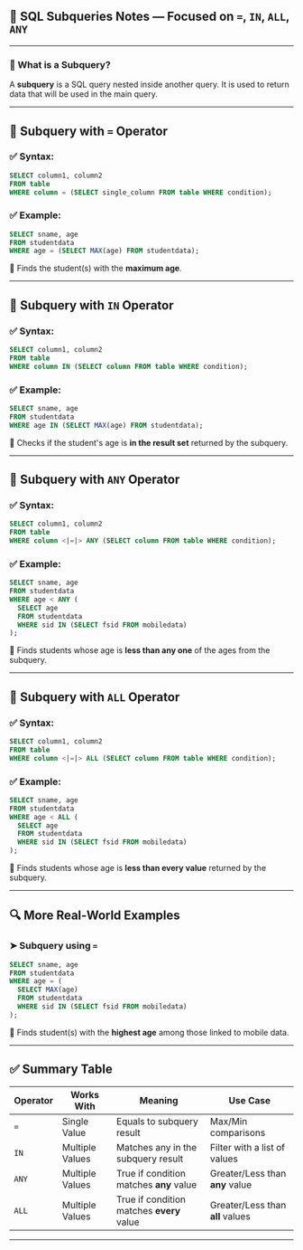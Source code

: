 ## 📘 SQL Subqueries Notes — Focused on `=`, `IN`, `ALL`, `ANY`

---

### 🔹 What is a Subquery?

A **subquery** is a SQL query nested inside another query. It is used to return data that will be used in the main query.

---

## 🔸 Subquery with `=` Operator

### ✅ **Syntax:**

```sql
SELECT column1, column2
FROM table
WHERE column = (SELECT single_column FROM table WHERE condition);
```

### ✅ **Example:**

```sql
SELECT sname, age
FROM studentdata
WHERE age = (SELECT MAX(age) FROM studentdata);
```

📌 Finds the student(s) with the **maximum age**.

---

## 🔸 Subquery with `IN` Operator

### ✅ **Syntax:**

```sql
SELECT column1, column2
FROM table
WHERE column IN (SELECT column FROM table WHERE condition);
```

### ✅ **Example:**

```sql
SELECT sname, age
FROM studentdata
WHERE age IN (SELECT MAX(age) FROM studentdata);
```

📌 Checks if the student's age is **in the result set** returned by the subquery.

---

## 🔸 Subquery with `ANY` Operator

### ✅ **Syntax:**

```sql
SELECT column1, column2
FROM table
WHERE column <|=|> ANY (SELECT column FROM table WHERE condition);
```

### ✅ **Example:**

```sql
SELECT sname, age
FROM studentdata
WHERE age < ANY (
  SELECT age 
  FROM studentdata 
  WHERE sid IN (SELECT fsid FROM mobiledata)
);
```

📌 Finds students whose age is **less than any one** of the ages from the subquery.

---

## 🔸 Subquery with `ALL` Operator

### ✅ **Syntax:**

```sql
SELECT column1, column2
FROM table
WHERE column <|=|> ALL (SELECT column FROM table WHERE condition);
```

### ✅ **Example:**

```sql
SELECT sname, age
FROM studentdata
WHERE age < ALL (
  SELECT age 
  FROM studentdata 
  WHERE sid IN (SELECT fsid FROM mobiledata)
);
```

📌 Finds students whose age is **less than every value** returned by the subquery.

---

## 🔍 More Real-World Examples

### ➤ Subquery using `=`

```sql
SELECT sname, age
FROM studentdata
WHERE age = (
  SELECT MAX(age)
  FROM studentdata
  WHERE sid IN (SELECT fsid FROM mobiledata)
);
```

📌 Finds student(s) with the **highest age** among those linked to mobile data.

---

## ✅ Summary Table

| Operator | Works With      | Meaning                                   | Use Case                         |
| -------- | --------------- | ----------------------------------------- | -------------------------------- |
| `=`      | Single Value    | Equals to subquery result                 | Max/Min comparisons              |
| `IN`     | Multiple Values | Matches any in the subquery result        | Filter with a list of values     |
| `ANY`    | Multiple Values | True if condition matches **any** value   | Greater/Less than **any** value  |
| `ALL`    | Multiple Values | True if condition matches **every** value | Greater/Less than **all** values |

---

